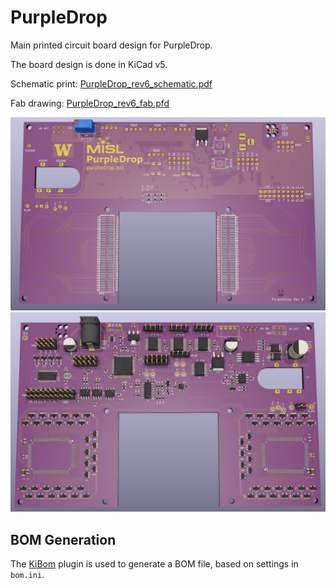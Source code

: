 # PurpleDrop

Main printed circuit board design for PurpleDrop. 

The board design is done in KiCad v5.

Schematic print: [PurpleDrop_rev6_schematic.pdf](output/PurpleDrop_rev6_schematic.pdf)

Fab drawing: [PurpleDrop_rev6_fab.pfd](output/PurpleDrop_rev6_fab.pdf)

![Front View](output/front_render.png)
![Back View](output/back_render.png)

## BOM Generation

The [KiBom](https://github.com/SchrodingersGat/KiBoM) plugin is used to generate a BOM file, based on settings in `bom.ini`.
